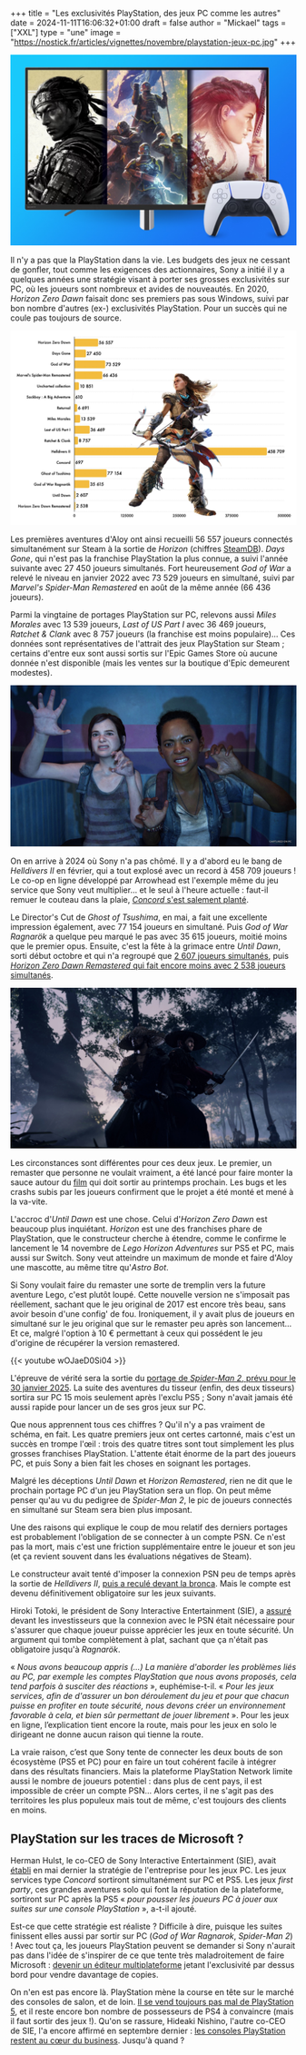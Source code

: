 +++
title = "Les exclusivités PlayStation, des jeux PC comme les autres"
date = 2024-11-11T16:06:32+01:00
draft = false
author = "Mickael"
tags = ["XXL"]
type = "une"
image = "https://nostick.fr/articles/vignettes/novembre/playstation-jeux-pc.jpg"
+++

![Jeux PlayStation sur PC](playstation-jeux-pc.jpg "")

Il n'y a pas que la PlayStation dans la vie. Les budgets des jeux ne cessant de gonfler, tout comme les exigences des actionnaires, Sony a initié il y a quelques années une stratégie visant à porter ses grosses exclusivités sur PC, où les joueurs sont nombreux et avides de nouveautés. En 2020, *Horizon Zero Dawn* faisait donc ses premiers pas sous Windows, suivi par bon nombre d'autres (ex-) exclusivités PlayStation. Pour un succès qui ne coule pas toujours de source.

![Stats Steam](stats-steam.jpg "Pic du nombre de joueurs connectés simultanément sur Steam pour chaque jeu PlayStation. Chiffres : Steam DB.")

Les premières aventures d'Aloy ont ainsi recueilli 56 557 joueurs connectés simultanément sur Steam à la sortie de *Horizon* (chiffres [SteamDB](https://steamdb.info)). *Days Gone*, qui n'est pas la franchise PlayStation la plus connue, a suivi l'année suivante avec 27 450 joueurs simultanés. Fort heureusement *God of War* a relevé le niveau en janvier 2022 avec 73 529 joueurs en simultané, suivi par *Marvel's Spider-Man Remastered* en août de la même année (66 436 joueurs).

Parmi la vingtaine de portages PlayStation sur PC, relevons aussi *Miles Morales* avec 13 539 joueurs, *Last of US Part I* avec 36 469 joueurs, *Ratchet & Clank* avec 8 757 joueurs (la franchise est moins populaire)… Ces données sont représentatives de l'attrait des jeux PlayStation sur Steam ; certains d'entre eux sont aussi sortis sur l'Epic Games Store où aucune donnée n'est disponible (mais les ventes sur la boutique d'Epic demeurent modestes).

![Last of US Part I](last-of-us.jpg "Last of US Part I.")

On en arrive à 2024 où Sony n'a pas chômé. Il y a d'abord eu le bang de *Helldivers II* en février, qui a tout explosé avec un record à 458 709 joueurs ! Le co-op en ligne développé par Arrowhead est l'exemple même du jeu service que Sony veut multiplier… et le seul à l'heure actuelle : faut-il remuer le couteau dans la plaie, [*Concord* s'est salement planté](https://nostick.fr/articles/2024/octobre/3110-concord-chronologie-desastre/).

Le Director's Cut de *Ghost of Tsushima*, en mai, a fait une excellente impression également, avec 77 154 joueurs en simultané. Puis *God of War Ragnarök* a quelque peu marqué le pas avec 35 615 joueurs, moitié moins que le premier opus. Ensuite, c'est la fête à la grimace entre *Until Dawn*, sorti début octobre et qui n'a regroupé que [2 607 joueurs simultanés](https://nostick.fr/articles/2024/octobre/0810-remake-until-dawn-peine-a-trouver-son-public/), puis [*Horizon Zero Dawn Remastered* qui fait encore moins avec 2 538 joueurs simultanés](https://nostick.fr/articles/2024/novembre/0411-remaster-horizon-zero-dawn-attire-pas-les-foules/).

![Ghost of Tsushima](ghost-of-tsushima.jpg "Ghost of Tsushima.")

Les circonstances sont différentes pour ces deux jeux. Le premier, un remaster que personne ne voulait vraiment, a été lancé pour faire monter la sauce autour du [film](https://en.wikipedia.org/wiki/Until_Dawn_(film)) qui doit sortir au printemps prochain. Les bugs et les crashs subis par les joueurs confirment que le projet a été monté et mené à la va-vite.

L'accroc d'*Until Dawn* est une chose. Celui d'*Horizon Zero Dawn* est beaucoup plus inquiétant. *Horizon* est une des franchises phare de PlayStation, que le constructeur cherche à étendre, comme le confirme le lancement le 14 novembre de *Lego Horizon Adventures* sur PS5 et PC, mais aussi sur Switch. Sony veut atteindre un maximum de monde et faire d'Aloy une mascotte, au même titre qu'*Astro Bot*.

Si Sony voulait faire du remaster une sorte de tremplin vers la future aventure Lego, c'est plutôt loupé. Cette nouvelle version  ne s'imposait pas réellement, sachant que le jeu original de 2017 est encore très beau, sans avoir besoin d'une config' de fou. Ironiquement, il y avait plus de joueurs en simultané sur le jeu original que sur le remaster peu après son lancement… Et ce, malgré l'option à 10 € permettant à ceux qui possédent le jeu d'origine de récupérer la version remastered.

{{< youtube wOJaeD0Si04 >}} 

L'épreuve de vérité sera la sortie du [portage de *Spider-Man 2*, prévu pour le 30 janvier 2025](https://nostick.fr/articles/2024/octobre/1810-marvel-spider-man-2-pc-janvier-2025-playstation/). La suite des aventures du tisseur (enfin, des deux tisseurs) sortira sur PC 15 mois seulement après l'exclu PS5 ; Sony n'avait jamais été aussi rapide pour lancer un de ses gros jeux sur PC. 

Que nous apprennent tous ces chiffres ? Qu'il n'y a pas vraiment de schéma, en fait. Les quatre premiers jeux ont certes cartonné, mais c'est un succès en trompe l'œil : trois des quatre titres sont tout simplement les plus grosses franchises PlayStation. L'attente était énorme de la part des joueurs PC, et puis Sony a bien fait les choses en soignant les portages.

Malgré les déceptions *Until Dawn* et *Horizon Remastered*, rien ne dit que le prochain portage PC d'un jeu PlayStation sera un flop. On peut même penser qu'au vu du pedigree de *Spider-Man 2*, le pic de joueurs connectés en simultané sur Steam sera bien plus imposant.

Une des raisons qui explique le coup de mou relatif des derniers portages est probablement l'obligation de se connecter à un compte PSN. Ce n'est pas la mort, mais c'est une friction supplémentaire entre le joueur et son jeu (et ça revient souvent dans les évaluations négatives de Steam).

Le constructeur avait tenté d'imposer la connexion PSN peu de temps après la sortie de *Helldivers II*, [puis a reculé devant la bronca](https://nostick.fr/articles/2024/mai/0505-sony-fait-plonger-helldivers-2-en-enfer/). Mais le compte est devenu définitivement obligatoire sur les jeux suivants.

Hiroki Totoki, le président de Sony Interactive Entertainment (SIE), a [assuré](https://www.irwebmeeting.com/sony/fast/20241108/f5KHiS63/202503_2q_02_en/index.html) devant les investisseurs que la connexion avec le PSN était nécessaire pour s'assurer que chaque joueur puisse apprécier les jeux en toute sécurité. Un argument qui tombe complètement à plat, sachant que ça n'était pas obligatoire jusqu'à *Ragnarök*. 

« *Nous avons beaucoup appris (…) La manière d'aborder les problèmes liés au PC, par exemple les comptes PlayStation que nous avons proposés, cela tend parfois à susciter des réactions* », euphémise-t-il. « *Pour les jeux services, afin de d'assurer un bon déroulement du jeu et pour que chacun puisse en profiter en toute sécurité, nous devons créer un environnement favorable à cela, et bien sûr permettant de jouer librement* ». Pour les jeux en ligne, l’explication tient encore la route, mais pour les jeux en solo le dirigeant ne donne aucun raison qui tienne la route.

La vraie raison, c’est que Sony tente de connecter les deux bouts de son écosystème (PS5 et PC) pour en faire un tout cohérent facile à intégrer dans des résultats financiers. Mais la plateforme PlayStation Network limite aussi le nombre de joueurs potentiel : dans plus de cent pays, il est impossible de créer un compte PSN… Alors certes, il ne s'agit pas des territoires les plus populeux mais tout de même, c'est toujours des clients en moins.

## PlayStation sur les traces de Microsoft ?

Herman Hulst, le co-CEO de Sony Interactive Entertainment (SIE), avait [établi](https://x.com/tomwarren/status/1795966798942158935) en mai dernier la stratégie de l'entreprise pour les jeux PC. Les jeux services type *Concord* sortiront simultanément sur PC et PS5. Les jeux *first party*, ces grandes aventures solo qui font la réputation de la plateforme, sortiront sur PC après la PS5 « *pour pousser les joueurs PC à jouer aux suites sur une console PlayStation* », a-t-il ajouté.

Est-ce que cette stratégie est réaliste ? Difficile à dire, puisque les suites finissent elles aussi par sortir sur PC (*God of War Ragnarok*, *Spider-Man 2*) ! Avec tout ça, les joueurs PlayStation peuvent se demander si Sony n'aurait pas dans l'idée de s'inspirer de ce que tente très maladroitement de faire Microsoft : [devenir un éditeur multiplateforme](https://nostick.fr/articles/2024/octobre/3110-xbox-vend-plus-jeux-moins-conosles/) jetant l'exclusivité par dessus bord pour vendre davantage de copies.

On n'en est pas encore là. PlayStation mène la course en tête sur le marché des consoles de salon, et de loin. [Il se vend toujours pas mal de PlayStation 5](https://nostick.fr/articles/2024/novembre/0811-astro-bot-petit-robot-grandes-retombees-sony/), et il reste encore bon nombre de possesseurs de PS4 à convaincre (mais il faut sortir des jeux !). Qu'on se rassure, Hideaki Nishino, l'autre co-CEO de SIE, l'a encore affirmé en septembre dernier : [les consoles PlayStation restent au cœur du business](https://nostick.fr/articles/2024/septembre/1809-sony-coeur-playstation/). Jusqu'à quand ?
